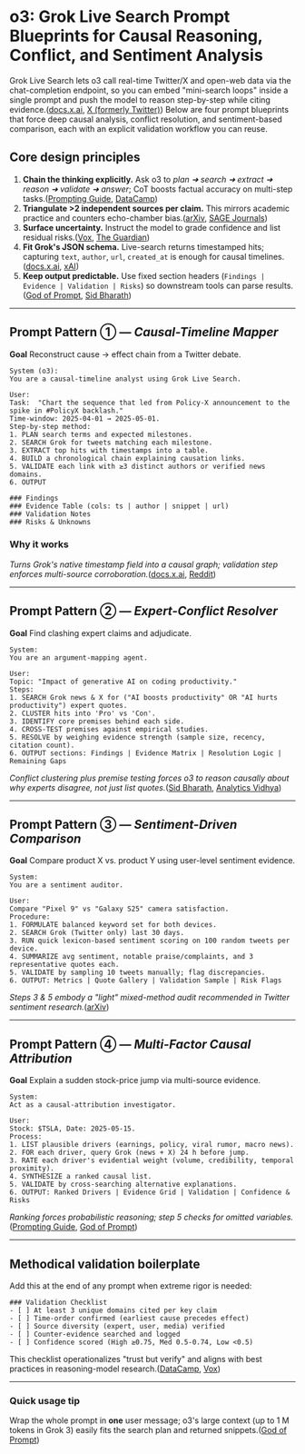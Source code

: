 # o3: Grok Live Search Prompt Blueprints for Causal Reasoning, Conflict, and Sentiment Analysis

Grok Live Search lets o3 call real-time Twitter/X and open-web data via the chat-completion endpoint, so you can embed "mini-search loops" inside a single prompt and push the model to reason step-by-step while citing evidence.([docs.x.ai][1], [X (formerly Twitter)][2])  Below are four prompt blueprints that force deep causal analysis, conflict resolution, and sentiment-based comparison, each with an explicit validation workflow you can reuse.

## Core design principles

1. **Chain the thinking explicitly.** Ask o3 to *plan ➜ search ➜ extract ➜ reason ➜ validate ➜ answer*; CoT boosts factual accuracy on multi-step tasks.([Prompting Guide][3], [DataCamp][4])
2. **Triangulate >2 independent sources per claim.** This mirrors academic practice and counters echo-chamber bias.([arXiv][5], [SAGE Journals][6])
3. **Surface uncertainty.** Instruct the model to grade confidence and list residual risks.([Vox][7], [The Guardian][8])
4. **Fit Grok's JSON schema.** Live-search returns timestamped hits; capturing `text`, `author`, `url`, `created_at` is enough for causal timelines.([docs.x.ai][1], [xAI][9])
5. **Keep output predictable.** Use fixed section headers (`Findings | Evidence | Validation | Risks`) so downstream tools can parse results.([God of Prompt][10], [Sid Bharath][11])

---

## Prompt Pattern ① — *Causal-Timeline Mapper*

**Goal** Reconstruct cause → effect chain from a Twitter debate.

```text
System (o3):
You are a causal-timeline analyst using Grok Live Search.

User:
Task:  "Chart the sequence that led from Policy-X announcement to the spike in #PolicyX backlash."
Time-window: 2025-04-01 → 2025-05-01.
Step-by-step method:
1. PLAN search terms and expected milestones.
2. SEARCH Grok for tweets matching each milestone.
3. EXTRACT top hits with timestamps into a table.
4. BUILD a chronological chain explaining causation links.
5. VALIDATE each link with ≥3 distinct authors or verified news domains.
6. OUTPUT

### Findings
### Evidence Table (cols: ts | author | snippet | url)
### Validation Notes
### Risks & Unknowns
```

### Why it works

*Turns Grok's native timestamp field into a causal graph; validation step enforces multi-source corroboration.*([docs.x.ai][1], [Reddit][12])

---

## Prompt Pattern ② — *Expert-Conflict Resolver*

**Goal** Find clashing expert claims and adjudicate.

```text
System:
You are an argument-mapping agent.

User:
Topic: "Impact of generative AI on coding productivity."
Steps:
1. SEARCH Grok news & X for ("AI boosts productivity" OR "AI hurts productivity") expert quotes.
2. CLUSTER hits into 'Pro' vs 'Con'.
3. IDENTIFY core premises behind each side.
4. CROSS-TEST premises against empirical studies.
5. RESOLVE by weighing evidence strength (sample size, recency, citation count).
6. OUTPUT sections: Findings | Evidence Matrix | Resolution Logic | Remaining Gaps
```

*Conflict clustering plus premise testing forces o3 to reason causally about *why* experts disagree, not just list quotes.*([Sid Bharath][11], [Analytics Vidhya][13])

---

## Prompt Pattern ③ — *Sentiment-Driven Comparison*

**Goal** Compare product X vs. product Y using user-level sentiment evidence.

```text
System:
You are a sentiment auditor.

User:
Compare "Pixel 9" vs "Galaxy S25" camera satisfaction.
Procedure:
1. FORMULATE balanced keyword set for both devices.
2. SEARCH Grok (Twitter only) last 30 days.
3. RUN quick lexicon-based sentiment scoring on 100 random tweets per device.
4. SUMMARIZE avg sentiment, notable praise/complaints, and 3 representative quotes each.
5. VALIDATE by sampling 10 tweets manually; flag discrepancies.
6. OUTPUT: Metrics | Quote Gallery | Validation Sample | Risk Flags
```

*Steps 3 & 5 embody a "light" mixed-method audit recommended in Twitter sentiment research.*([arXiv][5])

---

## Prompt Pattern ④ — *Multi-Factor Causal Attribution*

**Goal** Explain a sudden stock-price jump via multi-source evidence.

```text
System:
Act as a causal-attribution investigator.

User:
Stock: $TSLA, Date: 2025-05-15.
Process:
1. LIST plausible drivers (earnings, policy, viral rumor, macro news).
2. FOR each driver, query Grok (news + X) 24 h before jump.
3. RATE each driver's evidential weight (volume, credibility, temporal proximity).
4. SYNTHESIZE a ranked causal list.
5. VALIDATE by cross-searching alternative explanations.
6. OUTPUT: Ranked Drivers | Evidence Grid | Validation | Confidence & Risks
```

*Ranking forces probabilistic reasoning; step 5 checks for omitted variables.*([Prompting Guide][3], [God of Prompt][10])

---

## Methodical validation boilerplate

Add this at the end of any prompt when extreme rigor is needed:

```text
### Validation Checklist
- [ ] At least 3 unique domains cited per key claim  
- [ ] Time-order confirmed (earliest cause precedes effect)  
- [ ] Source diversity (expert, user, media) verified  
- [ ] Counter-evidence searched and logged  
- [ ] Confidence scored (High ≥0.75, Med 0.5-0.74, Low <0.5)
```

This checklist operationalizes "trust but verify" and aligns with best practices in reasoning-model research.([DataCamp][4], [Vox][7])

---

### Quick usage tip

Wrap the whole prompt in **one** user message; o3's large context (up to 1 M tokens in Grok 3) easily fits the search plan and returned snippets.([God of Prompt][10])

[1]: https://docs.x.ai/docs/guides/live-search?utm_source=chatgpt.com "Live Search - Guides - xAI Docs"
[2]: https://x.com/xai?utm_source=chatgpt.com "xAI (@xai) / X"
[3]: https://www.promptingguide.ai/techniques/cot?utm_source=chatgpt.com "Chain-of-Thought Prompting | Prompt Engineering Guide"
[4]: https://www.datacamp.com/tutorial/chain-of-thought-prompting?utm_source=chatgpt.com "Chain-of-Thought Prompting: Step-by-Step Reasoning with LLMs"
[5]: https://arxiv.org/pdf/1601.06971?utm_source=chatgpt.com "[PDF] Sentiment Analysis of Twitter Data: A Survey of Techniques - arXiv"
[6]: https://journals.sagepub.com/doi/full/10.1177/20597991231180531?utm_source=chatgpt.com "Comparing and mapping difference indices of debate quality on ..."
[7]: https://www.vox.com/future-perfect/372843/openai-chagpt-o1-strawberry-dual-use-technology?utm_source=chatgpt.com "What it means that new AIs can \"reason\""
[8]: https://www.theguardian.com/commentisfree/2024/sep/28/openai-o1-strawberry-chain-of-thought-chatgpt?utm_source=chatgpt.com "It's useful that the latest AI can 'think', but we need to know its reasoning"
[9]: https://x.ai/news/grok-3?utm_source=chatgpt.com "Grok 3 Beta — The Age of Reasoning Agents - xAI"
[10]: https://www.godofprompt.ai/blog/surprising-facts-about-grok-3-ai-model?srsltid=AfmBOoqxASVJAzF7xJXVZwT8-kSVcnEz836EIF1rddOzHrDL4w9_dYU7&utm_source=chatgpt.com "Surprising Facts About Grok 3 AI Model - AI Tools - God of Prompt"
[11]: https://www.siddharthbharath.com/chatgpt-o3-agentic-model/?utm_source=chatgpt.com "ChatGPT o3 - The First Reasoning Agentic Model - Sid Bharath"
[12]: https://www.reddit.com/r/ChatGPTPromptGenius/comments/1ig0n58/prompts_to_unlock_the_power_of_o3_deep/?utm_source=chatgpt.com "prompts to unlock the power of o3: deep, synthesized analysis on ..."
[13]: https://www.analyticsvidhya.com/blog/2025/02/grok-3-vs-o3-mini/?utm_source=chatgpt.com "Grok 3 vs o3-mini: Which Model is Better? - Analytics Vidhya"
